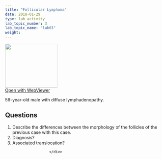 ```yaml
---
title: "Follicular Lymphoma"
date: 2018-01-29
type: lab_activity
lab_topic_number: 3
lab_topic_name: "lab03"
weight: 
---
```

<div class="entrybody">
						<div class="thumbnail"> <a href="http://virtualslides.cumc.columbia.edu/Heme%20Path%2002.svs/view.apml?" target="_blank"><img alt="" src="http://pathologylab.ccnmtl.columbia.edu/assets/images/slide_hemepath2.jpg" width="170" height="142" class="mt-image-left"></a><br><a href="http://virtualslides.cumc.columbia.edu/Heme%20Path%2002.svs/view.apml?" target="_blank">Open with WebViewer</a> </div>

<p>56-year-old male with diffuse lymphadenopathy. <br clear="all"></p>

<h2>Questions</h2>


<ol>
<li>Describe the differences between the morphology of the follicles of the previous case with this case.</li>
<li> Diagnosis? </li>
<li> Associated translocation?</li>
</ol>


						
						</div>
